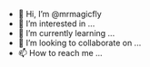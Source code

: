 - 👋 Hi, I’m @mrmagicfly
- 👀 I’m interested in ...
- 🌱 I’m currently learning ...
- 💞️ I’m looking to collaborate on ...
- 📫 How to reach me ...

<!---
mrmagicfly/mrmagicfly is a ✨ special ✨ repository because its `README.md` (this file) appears on your GitHub profile.
You can click the Preview link to take a look at your changes.
--->
